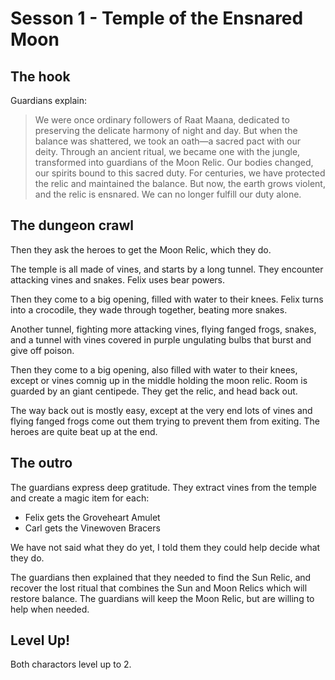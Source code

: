 # Sesson 1 - Temple of the Ensnared Moon

## The hook

Guardians explain:

> We were once ordinary followers of Raat Maana, dedicated to preserving the
> delicate harmony of night and day.
> But when the balance was shattered, we took an oath—a sacred pact with our deity.
> Through an ancient ritual, we became one with the jungle,
> transformed into guardians of the Moon Relic.
> Our bodies changed, our spirits bound to this sacred duty.
> For centuries, we have protected the relic and maintained the balance.
> But now, the earth grows violent, and the relic is ensnared.
> We can no longer fulfill our duty alone.

## The dungeon crawl

Then they ask the heroes to get the Moon Relic, which they do.

The temple is all made of vines, and starts by a long tunnel.
They encounter attacking vines and snakes.
Felix uses bear powers.

Then they come to a big opening, filled with water to their knees.
Felix turns into a crocodile, they wade through together,
beating more snakes.

Another tunnel, fighting more attacking vines, flying fanged frogs,
snakes, and a tunnel with vines covered in purple ungulating
bulbs that burst and give off poison.

Then they come to a big opening, also filled with water to their knees,
except or vines comnig up in the middle holding the moon relic.
Room is guarded by an giant centipede.
They get the relic, and head back out.

The way back out is mostly easy, except at the very end
lots of vines and flying fanged frogs  come out them trying to
prevent them from exiting.
The heroes are quite beat up at the end.

## The outro

The guardians express deep gratitude.
They extract vines from the temple and create a magic item for each:

* Felix gets the Groveheart Amulet
* Carl gets the Vinewoven Bracers

We have not said what they do yet,
I told them they could help decide what they do.

The guardians then explained that they needed to find the Sun Relic,
and recover the lost ritual that combines the Sun and Moon Relics
which will restore balance.
The guardians will keep the Moon Relic, but are willing to help when needed.

## Level Up!

Both charactors level up to 2.
